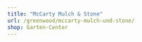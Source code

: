 ```yaml
---
title: "McCarty Mulch & Stone"
url: /greenwood/mccarty-mulch-und-stone/
shop: Garten-Center
---
```


